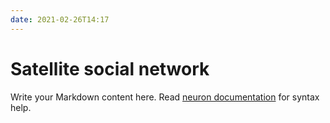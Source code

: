 ```yaml
---
date: 2021-02-26T14:17
---
```


# Satellite social network

Write your Markdown content here. Read [neuron documentation](https://neuron.zettel.page/2011404.html) for syntax help.

